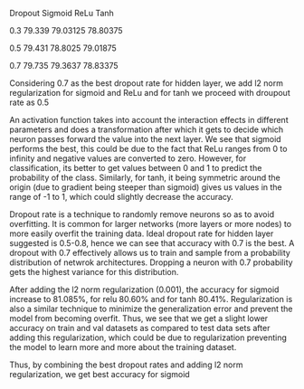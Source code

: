 Dropout	Sigmoid	ReLu	Tanh

0.3	79.339	79.03125	78.80375

0.5	79.431	78.8025	79.01875

0.7	79.735	79.3637	78.83375


Considering 0.7 as the best dropout rate for hidden layer, we add l2 norm regularization for sigmoid and ReLu and for tanh we proceed with droupout rate as 0.5

An activation function takes into account the interaction effects in different parameters and does a transformation after which it gets to decide which neuron passes forward the value into the next layer. We see that sigmoid performs the best, this could be due to the fact that ReLu ranges from 0 to infinity and negative values are converted to zero. However, for classification, its better to get values between 0 and 1 to predict the probability of the class. Similarly, for tanh, it being symmetric around the origin (due to gradient being steeper than sigmoid) gives us values in the range of -1 to 1, which could slightly decrease the accuracy.

Dropout rate is a technique to randomly remove neurons so as to avoid overfitting. It is common for larger networks (more layers or more nodes) to more easily overfit the training data. Ideal dropout rate for hidden layer suggested is 0.5-0.8, hence we can see that accuracy with 0.7 is the best. A dropout with 0.7 effectively allows us to train and sample from a probability distribution of netwrok architectures. Dropping a neuron with 0.7 probability gets the highest variance for this distribution.

After adding the l2 norm regularization (0.001), the accuracy for sigmoid increase to 81.085%, for relu 80.60% and for tanh 80.41%. Regularization is also a similar technique to minimize the generalization error and prevent the model from becoming overfit. Thus, we see that we get a slight lower accuracy on train and val datasets as compared to test data sets after adding this regularization, which could be due to regularization preventing the model to learn more and more about the training dataset.

Thus, by combining the best dropout rates and adding l2 norm regularization, we get best accuracy for sigmoid 

